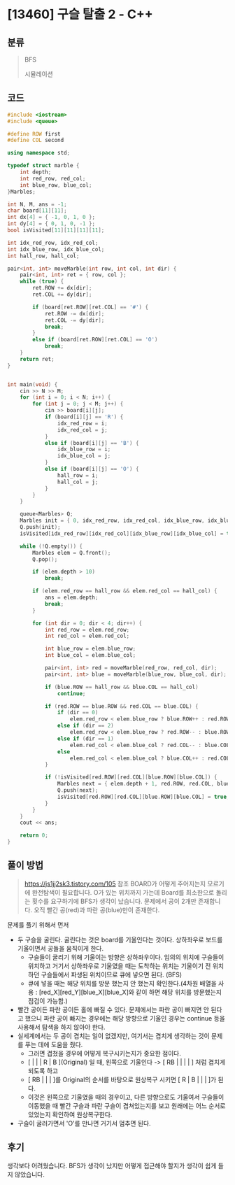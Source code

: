 # [13460] 구슬 탈출 2 - C++

## 분류
> BFS
>
> 시뮬레이션

## 코드
```c++
#include <iostream>
#include <queue>

#define ROW first
#define COL second

using namespace std;

typedef struct marble {
	int depth;
	int red_row, red_col;
	int blue_row, blue_col;
}Marbles;

int N, M, ans = -1;
char board[11][11];
int dx[4] = { -1, 0, 1, 0 };
int dy[4] = { 0, 1, 0, -1 };
bool isVisited[11][11][11][11];

int idx_red_row, idx_red_col;
int idx_blue_row, idx_blue_col;
int hall_row, hall_col;

pair<int, int> moveMarble(int row, int col, int dir) {
	pair<int, int> ret = { row, col };
	while (true) {
		ret.ROW += dx[dir];
		ret.COL += dy[dir];

		if (board[ret.ROW][ret.COL] == '#') {
			ret.ROW -= dx[dir];
			ret.COL -= dy[dir];
			break;
		}
		else if (board[ret.ROW][ret.COL] == 'O')
			break;
	}
	return ret;
}


int main(void) {
	cin >> N >> M;
	for (int i = 0; i < N; i++) {
		for (int j = 0; j < M; j++) {
			cin >> board[i][j];
			if (board[i][j] == 'R') {
				idx_red_row = i;
				idx_red_col = j;
			}
			else if (board[i][j] == 'B') {
				idx_blue_row = i;
				idx_blue_col = j;
			}
			else if (board[i][j] == 'O') {
				hall_row = i;
				hall_col = j;
			}
		}
	}

	queue<Marbles> Q;
	Marbles init = { 0, idx_red_row, idx_red_col, idx_blue_row, idx_blue_col };
	Q.push(init);
	isVisited[idx_red_row][idx_red_col][idx_blue_row][idx_blue_col] = true;

	while (!Q.empty()) {
		Marbles elem = Q.front();
		Q.pop();

		if (elem.depth > 10)
			break;

		if (elem.red_row == hall_row && elem.red_col == hall_col) {
			ans = elem.depth;
			break;
		}

		for (int dir = 0; dir < 4; dir++) {
			int red_row = elem.red_row; 
			int red_col = elem.red_col;

			int blue_row = elem.blue_row;
			int blue_col = elem.blue_col;

			pair<int, int> red = moveMarble(red_row, red_col, dir);
			pair<int, int> blue = moveMarble(blue_row, blue_col, dir);

			if (blue.ROW == hall_row && blue.COL == hall_col)
				continue;

			if (red.ROW == blue.ROW && red.COL == blue.COL) {
				if (dir == 0)
					elem.red_row < elem.blue_row ? blue.ROW++ : red.ROW++;
				else if (dir == 2)
					elem.red_row < elem.blue_row ? red.ROW-- : blue.ROW--;
				else if (dir == 1)
					elem.red_col < elem.blue_col ? red.COL-- : blue.COL--;
				else
					elem.red_col < elem.blue_col ? blue.COL++ : red.COL++;
			}

			if (!isVisited[red.ROW][red.COL][blue.ROW][blue.COL]) {
				Marbles next = { elem.depth + 1, red.ROW, red.COL, blue.ROW, blue.COL };
				Q.push(next);
				isVisited[red.ROW][red.COL][blue.ROW][blue.COL] = true;
			}
		}
	}
	cout << ans;

	return 0;
}
```

## 풀이 방법
> https://js1jj2sk3.tistory.com/105 참조
BOARD가 어떻게 주어지는지 모르기에 완전탐색이 필요합니다. O가 있는 위치까지 가는데 Board를 최소한으로 돌리는 횟수를 요구하기에 BFS가 생각이 났습니다.
문제에서 공이 2개만 존재합니다. 오직 빨간 공(red)과 파란 공(blue)만이 존재한다.

문제를 풀기 위해서 먼저
- 두 구슬을 굴린다. 굴린다는 것은 board를 기울인다는 것이다. 상하좌우로 보드를 기울이면서 공들을 움직이게 한다.
  - 구슬들이 굴리기 위해 기울이는 방향은 상하좌우이다. 임의의 위치에 구슬들이 위치하고 거기서 상하좌우로 기울였을 때는 도착하는 위치는 기울이기 전 위치하던 구슬들에서 파생된 위치이므로 큐에 넣으면 된다. (BFS)
  - 큐에 넣을 때는 해당 위치를 방문 했는지 안 했는지 확인한다.(4차원 배열을 사용 : [red_X][red_Y][blue_X][blue_X]와 같이 하면 해당 위치를 방문했는지 점검이 가능함.)
- 빨간 공이든 파란 공이든 홀에 빠질 수 있다. 문제에서는 파란 공이 빠지면 안 된다고 했으니 파란 공이 빠지는 경우에는 해당 방향으로 기울인 경우는 continue 등을 사용해서 탐색을 하지 않아야 한다.
- 실세계에서는 두 공이 겹치는 일이 없겠지만, 여기서는 겹치게 생각하는 것이 문제를 푸는 데에 도움을 줬다.
  - 그러면 겹쳤을 경우에 어떻게 복구시키는지가 중요한 점이다.
  - \[ |  |  | R | B ](Original) 일 때, 왼쪽으로 기울인다 -> \[ RB |  |  |  |  ] 처럼 겹치게 되도록 하고
  - \[ RB |  |  |  ]를 Original의 순서를 바탕으로 원상복구 시키면 \[ R | B |  |  |  ]가 된다. 
  - 이것은 왼쪽으로 기울였을 때의 경우이고, 다른 방향으로도 기울여서 구슬들이 이동했을 때 빨간 구슬과 파란 구슬이 겹쳐있는지를 보고 원래에는 어느 순서로 있었는지 확인하여 원상복구한다.
- 구슬이 굴러가면서 'O'를 만나면 거기서 멈추면 된다.

## 후기
생각보다 어려웠습니다.
BFS가 생각이 났지만 어떻게 접근해야 할지가 생각이 쉽게 들지 않았습니다.
